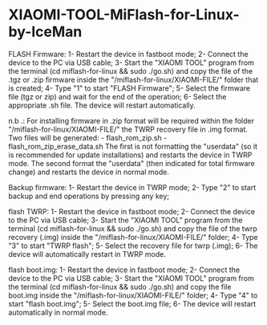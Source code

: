 # XIAOMI-TOOL-MiFlash-for-Linux-by-IceMan

FLASH Firmware:
1- Restart the device in fastboot mode;
2- Connect the device to the PC via USB cable;
3- Start the "XIAOMI TOOL" program from the terminal (cd miflash-for-linux && sudo ./go.sh) and copy the file of the .tgz or .zip firmware inside the "/miflash-for-linux/XIAOMI-FILE/" folder that is created;
4- Type "1" to start "FLASH Firmware";
5- Select the firmware file (tgz or zip) and wait for the end of the operation;
6- Select the appropriate .sh file. The device will restart automatically.

n.b .: For installing firmware in .zip format will be required within the folder
       "/miflash-for-linux/XIAOMI-FILE/" the TWRP recovery file in .img format.
       Two files will be generated:
       - flash_rom_zip.sh
       - flash_rom_zip_erase_data.sh
       The first is not formatting the "userdata" (so it is recommended for update installations) and restarts
       the device in TWRP mode.
       The second format the "userdata" (then indicated for total firmware change) and restarts the device
       in normal mode.

Backup firmware:
1- Restart the device in TWRP mode;
2- Type "2" to start backup and end operations by pressing any key;

flash TWRP:
1- Restart the device in fastboot mode;
2- Connect the device to the PC via USB cable;
3- Start the "XIAOMI TOOL" program from the terminal (cd miflash-for-linux && sudo ./go.sh) and copy the file of the twrp recovery (.img) inside the "/miflash-for-linux/XIAOMI-FILE/" folder;
4- Type "3" to start "TWRP flash";
5- Select the recovery file for twrp (.img);
6- The device will automatically restart in TWRP mode.

flash boot.img:
1- Restart the device in fastboot mode;
2- Connect the device to the PC via USB cable;
3- Start the "XIAOMI TOOL" program from the terminal (cd miflash-for-linux && sudo ./go.sh) and copy the file
   boot.img inside the "/miflash-for-linux/XIAOMI-FILE/" folder;
4- Type "4" to start "flash boot.img";
5- Select the boot.img file;
6- The device will restart automatically in normal mode.
